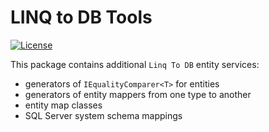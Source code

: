 # LINQ to DB Tools

[![License](https://img.shields.io/github/license/linq2db/linq2db)](MIT-LICENSE.txt)

This package contains additional `Linq To DB` entity services:

- generators of `IEqualityComparer<T>` for entities
- generators of entity mappers from one type to another
- entity map classes
- SQL Server system schema mappings
